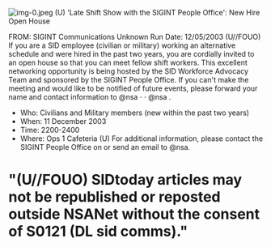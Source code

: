 ![img-0.jpeg](img-0.jpeg)
(U) 'Late Shift Show with the SIGINT People Office': New Hire Open House

FROM: SIGINT Communications
Unknown
Run Date: 12/05/2003
(U//FOUO) If you are a SID employee (civilian or military) working an alternative schedule and were hired in the past two years, you are cordially invited to an open house so that you can meet fellow shift workers. This excellent networking opportunity is being hosted by the SID Workforce Advocacy Team and sponsored by the SIGINT People Office. If you can't make the meeting and would like to be notified of future events, please forward your name and contact information to @nsa $\cdot$ $\cdot$ @nsa .

- Who: Civilians and Military members (new within the past two years)
- When: 11 December 2003
- Time: 2200-2400
- Where: Ops 1 Cafeteria
(U) For additional information, please contact the SIGINT People Office on or send an email to @nsa.


# "(U//FOUO) SIDtoday articles may not be republished or reposted outside NSANet without the consent of S0121 (DL sid comms)."
